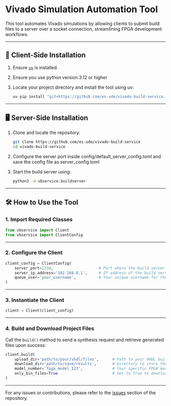 # Vivado Simulation Automation Tool

This tool automates Vivado simulations by allowing clients to submit build files to a server over a socket connection, streamlining FPGA development workflows.

---

## 🔧 Client-Side Installation

1. Ensure [`uv`](https://github.com/astral-sh/uv) is installed.
2. Ensure you use python version 3.12 or higher
3. Locate your project directory and install the tool using uv:

   ```bash
   uv pip install "git+https://github.com/es-ude/vivado-build-service.git"
   ```

---

## 🖥️ Server-Side Installation

1. Clone and locate the repository:
   ```bash
   git clone https://github.com/es-ude/vivado-build-service
   cd vivado-build-service
   ```
2. Configure the server port inside config/default_server_config.toml and save the config file as server_config.toml

3. Start the build server using:

   ```bash
   python3 -m vbservice.buildserver
   ```

---

## 🛠️ How to Use the Tool

### 1. Import Required Classes

```python
from vbservice import Client
from vbservice import ClientConfig
```

---

### 2. Configure the Client

```python
client_config = ClientConfig(
    server_port=1234,                    # Port where the build server is running
    server_ip_address='192.168.0.1',     # IP address of the build server
    queue_user='your_username',          # Your unique username for the build queue
)
```

---

### 3. Instantiate the Client

```python
client = Client(client_config)
```

---

### 4. Build and Download Project Files

Call the `build()` method to send a synthesis request and retrieve generated files upon success:

```python
client.build(
    upload_dir='path/to/your/vhdl/files',      # Path to your VHDL build files
    download_dir='path/to/save/results',       # Directory to store the generated files
    model_number='fpga_model_123',             # Your specific FPGA model number
    only_bin_files=True                        # Set to True to download only .bin files, logs, and reports
)
```

---

For any issues or contributions, please refer to the [issues](https://github.com/es-ude/vivado-build-service/issues) section of the repository.
